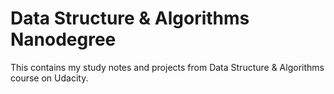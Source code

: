# Data Structure & Algorithms Nanodegree

This contains my study notes and projects from Data Structure & Algorithms course on Udacity.
